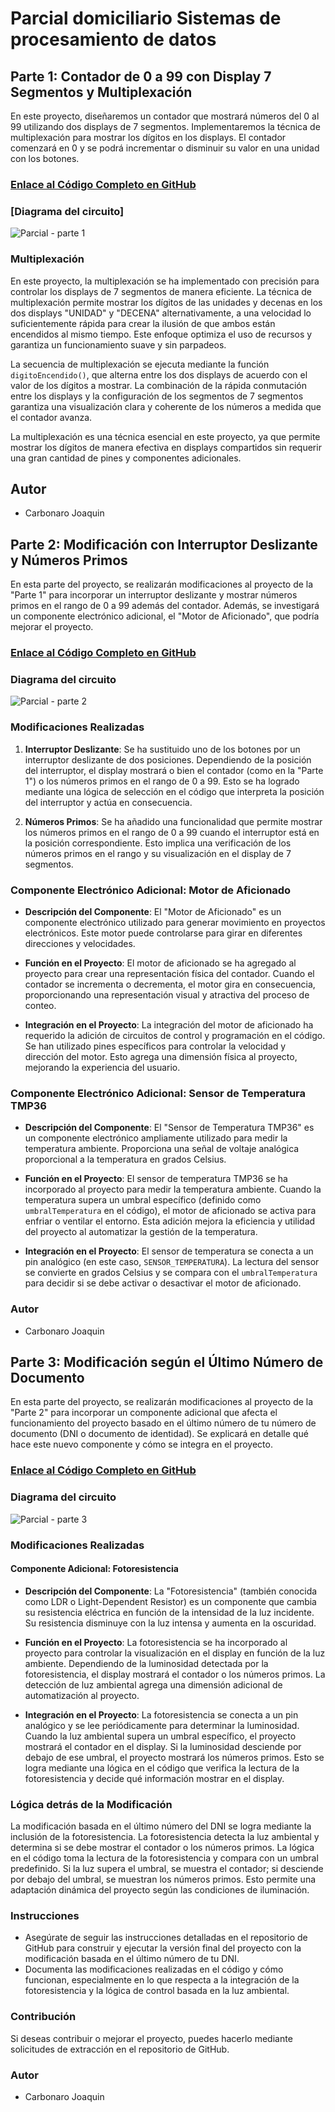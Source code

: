 # Parcial domiciliario Sistemas de procesamiento de datos

## Parte 1: Contador de 0 a 99 con Display 7 Segmentos y Multiplexación

En este proyecto, diseñaremos un contador que mostrará números del 0 al 99 utilizando dos displays de 7 segmentos. Implementaremos la técnica de multiplexación para mostrar los dígitos en los displays. El contador comenzará en 0 y se podrá incrementar o disminuir su valor en una unidad con los botones.

### [Enlace al Código Completo en GitHub](Codigos/PARCIAL_1.ino)

### [Diagrama del circuito]
![Parcial - parte 1](https://github.com/JoaquinCarbonaro/Parcial-Domiciliario---Sistemas-de-Procesamiento-de-Datos/assets/138243106/413d6e88-8311-4a59-b67a-fd21a6e597aa)

### Multiplexación
En este proyecto, la multiplexación se ha implementado con precisión para controlar los displays de 7 segmentos de manera eficiente. La técnica de multiplexación permite mostrar los dígitos de las unidades y decenas en los dos displays "UNIDAD" y "DECENA" alternativamente, a una velocidad lo suficientemente rápida para crear la ilusión de que ambos están encendidos al mismo tiempo. Este enfoque optimiza el uso de recursos y garantiza un funcionamiento suave y sin parpadeos.

La secuencia de multiplexación se ejecuta mediante la función `digitoEncendido()`, que alterna entre los dos displays de acuerdo con el valor de los dígitos a mostrar. La combinación de la rápida conmutación entre los displays y la configuración de los segmentos de 7 segmentos garantiza una visualización clara y coherente de los números a medida que el contador avanza.

La multiplexación es una técnica esencial en este proyecto, ya que permite mostrar los dígitos de manera efectiva en displays compartidos sin requerir una gran cantidad de pines y componentes adicionales.

## Autor
- Carbonaro Joaquin



## Parte 2: Modificación con Interruptor Deslizante y Números Primos

En esta parte del proyecto, se realizarán modificaciones al proyecto de la "Parte 1" para incorporar un interruptor deslizante y mostrar números primos en el rango de 0 a 99 además del contador. Además, se investigará un componente electrónico adicional, el "Motor de Aficionado", que podría mejorar el proyecto.

### [Enlace al Código Completo en GitHub](Codigos/PARCIAL_2_.ino)

### Diagrama del circuito
![Parcial - parte 2](https://github.com/JoaquinCarbonaro/Parcial-Domiciliario---Sistemas-de-Procesamiento-de-Datos/assets/138243106/05cfec5d-a41e-46d2-a83b-56bbadf042af)

### Modificaciones Realizadas

1. **Interruptor Deslizante**: Se ha sustituido uno de los botones por un interruptor deslizante de dos posiciones. Dependiendo de la posición del interruptor, el display mostrará o bien el contador (como en la "Parte 1") o los números primos en el rango de 0 a 99. Esto se ha logrado mediante una lógica de selección en el código que interpreta la posición del interruptor y actúa en consecuencia.

2. **Números Primos**: Se ha añadido una funcionalidad que permite mostrar los números primos en el rango de 0 a 99 cuando el interruptor está en la posición correspondiente. Esto implica una verificación de los números primos en el rango y su visualización en el display de 7 segmentos.

### Componente Electrónico Adicional: Motor de Aficionado

- **Descripción del Componente**: El "Motor de Aficionado" es un componente electrónico utilizado para generar movimiento en proyectos electrónicos. Este motor puede controlarse para girar en diferentes direcciones y velocidades.

- **Función en el Proyecto**: El motor de aficionado se ha agregado al proyecto para crear una representación física del contador. Cuando el contador se incrementa o decrementa, el motor gira en consecuencia, proporcionando una representación visual y atractiva del proceso de conteo.

- **Integración en el Proyecto**: La integración del motor de aficionado ha requerido la adición de circuitos de control y programación en el código. Se han utilizado pines específicos para controlar la velocidad y dirección del motor. Esto agrega una dimensión física al proyecto, mejorando la experiencia del usuario.

### Componente Electrónico Adicional: Sensor de Temperatura TMP36

- **Descripción del Componente**: El "Sensor de Temperatura TMP36" es un componente electrónico ampliamente utilizado para medir la temperatura ambiente. Proporciona una señal de voltaje analógica proporcional a la temperatura en grados Celsius.

- **Función en el Proyecto**: El sensor de temperatura TMP36 se ha incorporado al proyecto para medir la temperatura ambiente. Cuando la temperatura supera un umbral específico (definido como `umbralTemperatura` en el código), el motor de aficionado se activa para enfriar o ventilar el entorno. Esta adición mejora la eficiencia y utilidad del proyecto al automatizar la gestión de la temperatura.

- **Integración en el Proyecto**: El sensor de temperatura se conecta a un pin analógico (en este caso, `SENSOR_TEMPERATURA`). La lectura del sensor se convierte en grados Celsius y se compara con el `umbralTemperatura` para decidir si se debe activar o desactivar el motor de aficionado.

### Autor
- Carbonaro Joaquin



## Parte 3: Modificación según el Último Número de Documento

En esta parte del proyecto, se realizarán modificaciones al proyecto de la "Parte 2" para incorporar un componente adicional que afecta el funcionamiento del proyecto basado en el último número de tu número de documento (DNI o documento de identidad). Se explicará en detalle qué hace este nuevo componente y cómo se integra en el proyecto.

### [Enlace al Código Completo en GitHub](Codigos/PARCIAL_3.ino)

### Diagrama del circuito
![Parcial - parte 3](https://github.com/JoaquinCarbonaro/Parcial-Domiciliario---Sistemas-de-Procesamiento-de-Datos/assets/138243106/2c39fb05-f3ae-4ad0-83cc-0a2f1d1419f1)

### Modificaciones Realizadas

#### Componente Adicional: Fotoresistencia

- **Descripción del Componente**: La "Fotoresistencia" (también conocida como LDR o Light-Dependent Resistor) es un componente que cambia su resistencia eléctrica en función de la intensidad de la luz incidente. Su resistencia disminuye con la luz intensa y aumenta en la oscuridad.

- **Función en el Proyecto**: La fotoresistencia se ha incorporado al proyecto para controlar la visualización en el display en función de la luz ambiente. Dependiendo de la luminosidad detectada por la fotoresistencia, el display mostrará el contador o los números primos. La detección de luz ambiental agrega una dimensión adicional de automatización al proyecto.

- **Integración en el Proyecto**: La fotoresistencia se conecta a un pin analógico y se lee periódicamente para determinar la luminosidad. Cuando la luz ambiental supera un umbral específico, el proyecto mostrará el contador en el display. Si la luminosidad desciende por debajo de ese umbral, el proyecto mostrará los números primos. Esto se logra mediante una lógica en el código que verifica la lectura de la fotoresistencia y decide qué información mostrar en el display.

### Lógica detrás de la Modificación

La modificación basada en el último número del DNI se logra mediante la inclusión de la fotoresistencia. La fotoresistencia detecta la luz ambiental y determina si se debe mostrar el contador o los números primos. La lógica en el código toma la lectura de la fotoresistencia y compara con un umbral predefinido. Si la luz supera el umbral, se muestra el contador; si desciende por debajo del umbral, se muestran los números primos. Esto permite una adaptación dinámica del proyecto según las condiciones de iluminación.

### Instrucciones

- Asegúrate de seguir las instrucciones detalladas en el repositorio de GitHub para construir y ejecutar la versión final del proyecto con la modificación basada en el último número de tu DNI.
- Documenta las modificaciones realizadas en el código y cómo funcionan, especialmente en lo que respecta a la integración de la fotoresistencia y la lógica de control basada en la luz ambiental.

### Contribución

Si deseas contribuir o mejorar el proyecto, puedes hacerlo mediante solicitudes de extracción en el repositorio de GitHub.

### Autor
- Carbonaro Joaquin
